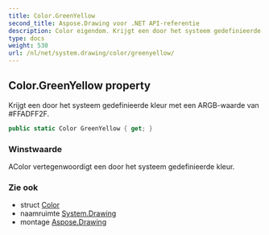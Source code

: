 ```yaml
---
title: Color.GreenYellow
second_title: Aspose.Drawing voor .NET API-referentie
description: Color eigendom. Krijgt een door het systeem gedefinieerde kleur met een ARGBwaarde van FFADFF2F.
type: docs
weight: 530
url: /nl/net/system.drawing/color/greenyellow/
---
```

## Color.GreenYellow property

Krijgt een door het systeem gedefinieerde kleur met een ARGB-waarde van #FFADFF2F.

```csharp
public static Color GreenYellow { get; }
```

### Winstwaarde

AColor vertegenwoordigt een door het systeem gedefinieerde kleur.

### Zie ook

* struct [Color](../)
* naamruimte [System.Drawing](../../color/)
* montage [Aspose.Drawing](../../../)


